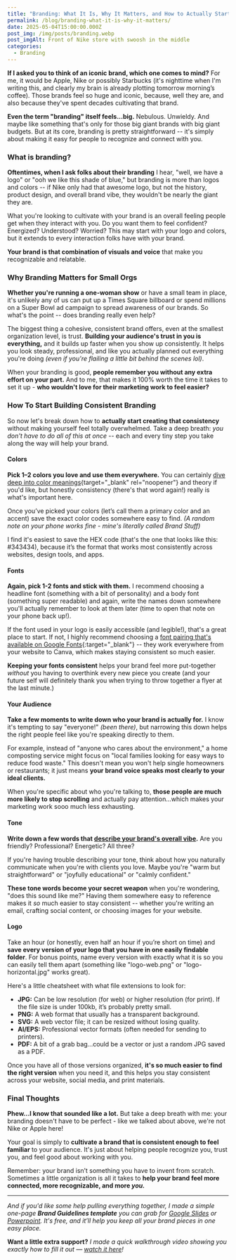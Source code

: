 ```yaml
---
title: "Branding: What It Is, Why It Matters, and How to Actually Start"
permalink: /blog/branding-what-it-is-why-it-matters/
date: 2025-05-04T15:00:00.000Z
post_img: /img/posts/branding.webp
post_imgAlt: Front of Nike store with swoosh in the middle
categories:
  - Branding
---
```

**If I asked you to think of an iconic brand, which one comes to mind?** For me, it would be Apple, Nike or possibly Starbucks (it's nighttime when I'm writing this, and clearly my brain is already plotting tomorrow morning’s coffee). Those brands feel so huge and iconic, because, well they are, and also because they've spent decades cultivating that brand. 

**Even the term "branding" itself feels...big.** Nebulous. Unwieldy. And maybe like something that's only for those big giant brands with big giant budgets. But at its core, branding is pretty straightforward -- it's simply about making it easy for people to recognize and connect with you. 

### What is branding?

**Oftentimes, when I ask folks about their branding** I hear, "well, we have a logo" or "ooh we like this shade of blue," but branding is more than logos and colors -- if Nike only had that awesome logo, but not the history, product design, and overall brand vibe, they wouldn't be nearly the giant they are. 

What you're looking to cultivate with your brand is an overall feeling people get when they interact with you. Do you want them to feel confident? Energized? Understood? Worried? This may start with your logo and colors, but it extends to every interaction folks have with your brand. 

**Your brand is that combination of visuals and voice** that make you recognizable and relatable. 

### Why Branding Matters for Small Orgs

**Whether you're running a one-woman show** or have a small team in place, it's unlikely any of us can put up a Times Square billboard or spend millions on a Super Bowl ad campaign to spread awareness of our brands. So what's the point -- does branding really even help?

The biggest thing a cohesive, consistent brand offers, even at the smallest organization level, is trust. **Building your audience's trust in you is everything,** and it builds up faster when you show up consistently. It helps you look steady, professional, and like you actually planned out everything you're doing *(even if you're flailing a little bit behind the scenes lol)*. 

When your branding is good, **people remember you without any extra effort on your part.** And to me, that makes it 100% worth the time it takes to set it up - **who wouldn't love for their marketing work to feel easier?**

### How To Start Building Consistent Branding

So now let's break down how to **actually start creating that consistency** without making yourself feel totally overwhelmed. Take a deep breath: *you don't have to do all of this at once* -- each and every tiny step you take along the way will help your brand.

#### Colors

**Pick 1–2 colors you love and use them everywhere.** You can certainly [dive deep into color meanings](https://www.smashingmagazine.com/2010/01/color-theory-for-designers-part-1-the-meaning-of-color/){target="_blank" rel="noopener"} and theory if you'd like, but honestly consistency (there's that word again!) really is what's important here.

Once you’ve picked your colors (let’s call them a primary color and an accent) save the exact color codes somewhere easy to find. *(A random note on your phone works fine - mine's literally called Brand Stuff)*

I find it's easiest to save the HEX code (that's the one that looks like this: #343434), because it’s the format that works most consistently across websites, design tools, and apps.

#### Fonts

**Again, pick 1-2 fonts and stick with them.** I recommend choosing a headline font (something with a bit of personality) and a body font (something super readable) and again, write the names down somewhere you'll actually remember to look at them later (time to open that note on your phone back up!).

If the font used in your logo is easily accessible (and legible!), that's a great place to start. If not, I highly recommend choosing a [font pairing that's available on Google Fonts](https://www.fontpair.co/fonts){:target="_blank"} -- they work everywhere from your website to Canva, which makes staying consistent so much easier. 

**Keeping your fonts consistent** helps your brand feel more put-together *without* you having to overthink every new piece you create (and your future self will definitely thank you when trying to throw together a flyer at the last minute.)

#### Your Audience

**Take a few moments to write down who your brand is actually for.** I know it's tempting to say "everyone!" *(been there)*, but narrowing this down helps the right people feel like you're speaking directly to them.

For example, instead of "anyone who cares about the environment," a home composting service might focus on "local families looking for easy ways to reduce food waste." This doesn't mean you won't help single homeowners or restaurants; it just means **your brand voice speaks most clearly to your ideal clients.**

When you're specific about who you're talking to, **those people are much more likely to stop scrolling** and actually pay attention...which makes your marketing work sooo much less exhausting.

#### Tone

**Write down a few words that [describe your brand's overall vibe](https://brandkit.com/asset-page/1611-brand-personality-adjectives).** Are you friendly? Professional? Energetic? All three? 

If you're having trouble describing your tone, think about how you naturally communicate when you're with clients you love. Maybe you're "warm but straightforward" or "joyfully educational" or "calmly confident." 

**These tone words become your secret weapon** when you're wondering, "does this sound like me?" Having them somewhere easy to reference makes it *so* much easier to stay consistent -- whether you're writing an email, crafting social content, or choosing images for your website.

#### Logo

Take an hour (or honestly, even half an hour if you’re short on time) and **save every version of your logo that you have in one easily findable folder**. For bonus points, name every version with exactly what it is so you can easily tell them apart (something like "logo-web.png" or "logo-horizontal.jpg" works great). 

Here's a little cheatsheet with what file extensions to look for:

* **JPG:** Can be low resolution (for web) or higher resolution (for print). If the file size is under 100kb, it’s probably pretty small.
* **PNG:** A web format that usually has a transparent background.
* **SVG:** A web vector file; it can be resized without losing quality.
* **AI/EPS:** Professional vector formats (often needed for sending to printers).
* **PDF:** A bit of a grab bag...could be a vector or just a random JPG saved as a PDF.

Once you have all of those versions organized, **it's so much easier to find the right version** when you need it, and this helps you stay consistent across your website, social media, and print materials.

### Final Thoughts

**Phew...I know that sounded like a lot.** But take a deep breath with me: your branding doesn't have to be perfect - like we talked about above, we're not Nike or Apple here! 

Your goal is simply to **cultivate a brand that is consistent enough to feel familiar** to your audience. It's just about helping people recognize you, trust you, and feel good about working with you. 

Remember: your brand isn’t something you have to invent from scratch. Sometimes a little organization is all it takes to **help your brand feel more connected, more recognizable, and more *you.***

<hr>

*And if you'd like some help pulling everything together, I made a simple one-page **Brand Guidelines template** you can grab for <a href="https://docs.google.com/presentation/d/1RmCeoF2S-qMWNZGV3RDKeeHHPOu57FmJt-1uWcjCzGk/copy" target="_blank">Google Slides</a> or <a href="/img/uploads/brandguidelinestemplate.pptx" target="_blank">Powerpoint</a>. It's free, and it’ll help you keep all your brand pieces in one easy place.*

**Want a little extra support?** *I made a quick walkthrough video showing you exactly how to fill it out — <a href="https://youtu.be/fzZhrF0z1X4" target="_blank">watch it here</a>!*
